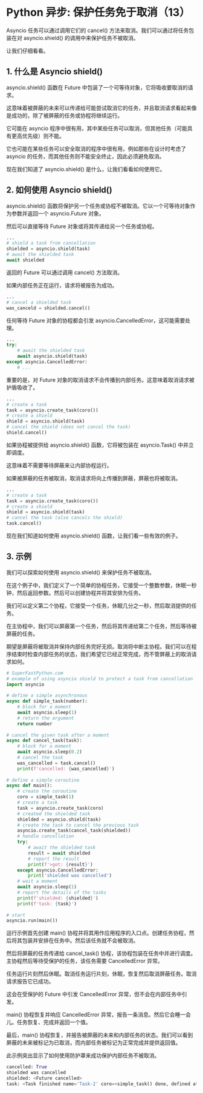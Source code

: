 # Python 异步: 保护任务免于取消（13）

Asyncio 任务可以通过调用它们的 cancel() 方法来取消。我们可以通过将任务包装在对 asyncio.shield() 的调用中来保护任务不被取消。

让我们仔细看看。



##  1. 什么是 Asyncio shield()

asyncio.shield() 函数在 Future 中包装了一个可等待对象，它将吸收要取消的请求。

这意味着被屏蔽的未来可以传递给可能尝试取消它的任务，并且取消请求看起来像是成功的，除了被屏蔽的任务或协程将继续运行。

它可能在 asyncio 程序中很有用，其中某些任务可以取消，但其他任务（可能具有更高优先级）则不能。

它也可能在某些任务可以安全取消的程序中很有用，例如那些在设计时考虑了 asyncio 的任务，而其他任务则不能安全终止，因此必须避免取消。

现在我们知道了 asyncio.shield() 是什么，让我们看看如何使用它。



## 2. 如何使用 Asyncio shield()

asyncio.shield() 函数将保护另一个任务或协程不被取消。它以一个可等待对象作为参数并返回一个 asyncio.Future 对象。

然后可以直接等待 Future 对象或将其传递给另一个任务或协程。

```python
...
# shield a task from cancellation
shielded = asyncio.shield(task)
# await the shielded task
await shielded
```

返回的 Future 可以通过调用 cancel() 方法取消。

如果内部任务正在运行，请求将被报告为成功。

```python
...
# cancel a shielded task
was_canceld = shielded.cancel()
```

任何等待 Future 对象的协程都会引发 asyncio.CancelledError，这可能需要处理。

```python
...
try:
	# await the shielded task
	await asyncio.shield(task)
except asyncio.CancelledError:
	# ...
```

重要的是，对 Future 对象的取消请求不会传播到内部任务。这意味着取消请求被护盾吸收了。

```python
...
# create a task
task = asyncio.create_task(coro())
# create a shield
shield = asyncio.shield(task)
# cancel the shield (does not cancel the task)
shield.cancel()
```

如果协程被提供给 asyncio.shield() 函数，它将被包装在 asyncio.Task() 中并立即调度。

这意味着不需要等待屏蔽来让内部协程运行。

如果被屏蔽的任务被取消，取消请求将向上传播到屏蔽，屏蔽也将被取消。

```python
...
# create a task
task = asyncio.create_task(coro())
# create a shield
shield = asyncio.shield(task)
# cancel the task (also cancels the shield)
task.cancel()
```

现在我们知道如何使用 asyncio.shield() 函数，让我们看一些有效的例子。



## 3. 示例

我们可以探索如何使用 asyncio.shield() 来保护任务不被取消。

在这个例子中，我们定义了一个简单的协程任务，它接受一个整数参数，休眠一秒钟，然后返回参数。然后可以创建协程并将其安排为任务。

我们可以定义第二个协程，它接受一个任务，休眠几分之一秒，然后取消提供的任务。

在主协程中，我们可以屏蔽第一个任务，然后将其传递给第二个任务，然后等待被屏蔽的任务。

期望是屏蔽将被取消并保持内部任务完好无损。取消将中断主协程。我们可以在程序结束时检查内部任务的状态，我们希望它已经正常完成，而不管屏蔽上的取消请求如何。

```python
# SuperFastPython.com
# example of using asyncio shield to protect a task from cancellation
import asyncio
 
# define a simple asynchronous
async def simple_task(number):
    # block for a moment
    await asyncio.sleep(1)
    # return the argument
    return number
 
# cancel the given task after a moment
async def cancel_task(task):
    # block for a moment
    await asyncio.sleep(0.2)
    # cancel the task
    was_cancelled = task.cancel()
    print(f'cancelled: {was_cancelled}')
 
# define a simple coroutine
async def main():
    # create the coroutine
    coro = simple_task(1)
    # create a task
    task = asyncio.create_task(coro)
    # created the shielded task
    shielded = asyncio.shield(task)
    # create the task to cancel the previous task
    asyncio.create_task(cancel_task(shielded))
    # handle cancellation
    try:
        # await the shielded task
        result = await shielded
        # report the result
        print(f'>got: {result}')
    except asyncio.CancelledError:
        print('shielded was cancelled')
    # wait a moment
    await asyncio.sleep(1)
    # report the details of the tasks
    print(f'shielded: {shielded}')
    print(f'task: {task}')
 
# start
asyncio.run(main())
```

运行示例首先创建 main() 协程并将其用作应用程序的入口点。创建任务协程，然后将其包装并安排在任务中。然后该任务就不会被取消。

然后将屏蔽的任务传递给 cancel_task() 协程，该协程包装在任务中并进行调度。主协程然后等待受保护的任务，该任务需要 CancelledError 异常。

任务运行片刻然后休眠。取消任务运行片刻，休眠，恢复然后取消屏蔽任务。取消请求报告它已成功。

这会在受保护的 Future 中引发 CancelledError 异常，但不会在内部任务中引发。

main() 协程恢复并响应 CancelledError 异常，报告一条消息。然后它会睡一会儿。任务恢复、完成并返回一个值。

最后，main() 协程恢复，并报告被屏蔽的未来和内部任务的状态。我们可以看到屏蔽的未来被标记为已取消，而内部任务被标记为正常完成并提供返回值。

此示例突出显示了如何使用防护罩来成功保护内部任务不被取消。

```python
cancelled: True
shielded was cancelled
shielded: <Future cancelled>
task: <Task finished name='Task-2' coro=<simple_task() done, defined at ...> result=1>
```

